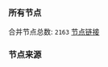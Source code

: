 ### 所有节点
合并节点总数: `2163`
[节点链接](https://raw.githubusercontent.com/rzhy1/11/master/sub/sub_merge_base64.txt)

### 节点来源